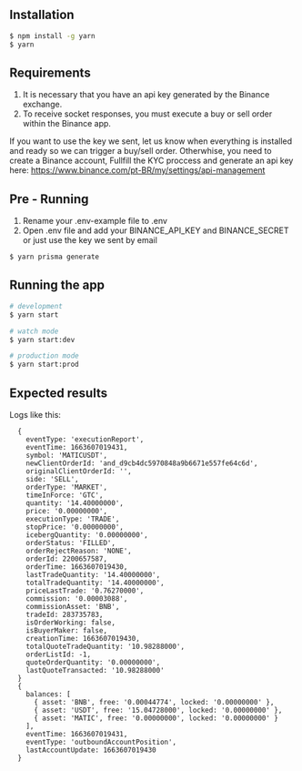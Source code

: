 ## Installation

```bash
$ npm install -g yarn
$ yarn
```

##  Requirements
  1. It is necessary that you have an api key generated by the Binance exchange.
  2. To receive socket responses, you must execute a buy or sell order within the Binance app.

  If you want to use the key we sent, let us know when everything is installed and ready so we can trigger a buy/sell order. Otherwhise, you need to create a Binance account, Fullfill the KYC proccess and generate an api key here: https://www.binance.com/pt-BR/my/settings/api-management

## Pre - Running
  1. Rename your .env-example file to .env
  2. Open .env file and add your BINANCE_API_KEY and BINANCE_SECRET or just use the key we sent by email

  ```bash
  $ yarn prisma generate
  ```


## Running the app

```bash
# development
$ yarn start

# watch mode
$ yarn start:dev

# production mode
$ yarn start:prod
```

## Expected results

  Logs like this:
  ```
    {
      eventType: 'executionReport',
      eventTime: 1663607019431,
      symbol: 'MATICUSDT',
      newClientOrderId: 'and_d9cb4dc5970848a9b6671e557fe64c6d',
      originalClientOrderId: '',
      side: 'SELL',
      orderType: 'MARKET',
      timeInForce: 'GTC',
      quantity: '14.40000000',
      price: '0.00000000',
      executionType: 'TRADE',
      stopPrice: '0.00000000',
      icebergQuantity: '0.00000000',
      orderStatus: 'FILLED',
      orderRejectReason: 'NONE',
      orderId: 2200657587,
      orderTime: 1663607019430,
      lastTradeQuantity: '14.40000000',
      totalTradeQuantity: '14.40000000',
      priceLastTrade: '0.76270000',
      commission: '0.00003088',
      commissionAsset: 'BNB',
      tradeId: 283735783,
      isOrderWorking: false,
      isBuyerMaker: false,
      creationTime: 1663607019430,
      totalQuoteTradeQuantity: '10.98288000',
      orderListId: -1,
      quoteOrderQuantity: '0.00000000',
      lastQuoteTransacted: '10.98288000'
    }
    {
      balances: [
        { asset: 'BNB', free: '0.00044774', locked: '0.00000000' },
        { asset: 'USDT', free: '15.04728000', locked: '0.00000000' },
        { asset: 'MATIC', free: '0.00000000', locked: '0.00000000' }
      ],
      eventTime: 1663607019431,
      eventType: 'outboundAccountPosition',
      lastAccountUpdate: 1663607019430
    }

  ```
